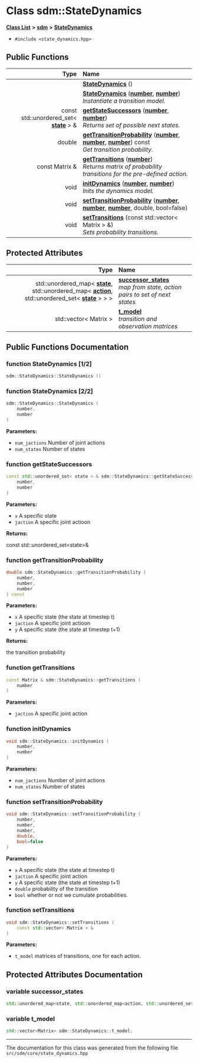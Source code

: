 
<NavBar active_item_id="2"/>

# Class sdm::StateDynamics


[**Class List**](annotated.md) **>** [**sdm**](namespacesdm.md) **>** [**StateDynamics**](classsdm_1_1StateDynamics.md)





* `#include <state_dynamics.hpp>`















## Public Functions

| Type | Name |
| ---: | :--- |
|   | [**StateDynamics**](classsdm_1_1StateDynamics.md#function-statedynamics-1-2) () <br> |
|   | [**StateDynamics**](classsdm_1_1StateDynamics.md#function-statedynamics-2-2) ([**number**](namespacesdm.md#typedef-number), [**number**](namespacesdm.md#typedef-number)) <br>_Instantiate a transition model._  |
|  const std::unordered\_set&lt; [**state**](namespacesdm.md#typedef-state) &gt; & | [**getStateSuccessors**](classsdm_1_1StateDynamics.md#function-getstatesuccessors) ([**number**](namespacesdm.md#typedef-number), [**number**](namespacesdm.md#typedef-number)) <br>_Returns set of possible next states._  |
|  double | [**getTransitionProbability**](classsdm_1_1StateDynamics.md#function-gettransitionprobability) ([**number**](namespacesdm.md#typedef-number), [**number**](namespacesdm.md#typedef-number), [**number**](namespacesdm.md#typedef-number)) const<br>_Get transition probability._  |
|  const Matrix & | [**getTransitions**](classsdm_1_1StateDynamics.md#function-gettransitions) ([**number**](namespacesdm.md#typedef-number)) <br>_Returns matrix of probability transitions for the pre-defined action._  |
|  void | [**initDynamics**](classsdm_1_1StateDynamics.md#function-initdynamics) ([**number**](namespacesdm.md#typedef-number), [**number**](namespacesdm.md#typedef-number)) <br>_Inits the dynamics model._  |
|  void | [**setTransitionProbability**](classsdm_1_1StateDynamics.md#function-settransitionprobability) ([**number**](namespacesdm.md#typedef-number), [**number**](namespacesdm.md#typedef-number), [**number**](namespacesdm.md#typedef-number), double, bool=false) <br> |
|  void | [**setTransitions**](classsdm_1_1StateDynamics.md#function-settransitions) (const std::vector&lt; Matrix &gt; &) <br>_Sets probability transitions._  |




## Protected Attributes

| Type | Name |
| ---: | :--- |
|  std::unordered\_map&lt; [**state**](namespacesdm.md#typedef-state), std::unordered\_map&lt; [**action**](namespacesdm.md#typedef-action), std::unordered\_set&lt; [**state**](namespacesdm.md#typedef-state) &gt; &gt; &gt; | [**successor\_states**](classsdm_1_1StateDynamics.md#variable-successor-states)  <br>_map from state, action pairs to set of next states_  |
|  std::vector&lt; Matrix &gt; | [**t\_model**](classsdm_1_1StateDynamics.md#variable-t-model)  <br>_transition and observation matrices_  |




## Public Functions Documentation


### function StateDynamics [1/2]


```cpp
sdm::StateDynamics::StateDynamics () 
```



### function StateDynamics [2/2]


```cpp
sdm::StateDynamics::StateDynamics (
    number,
    number
) 
```




**Parameters:**


* `num_jactions` Number of joint actions 
* `num_states` Number of states 



        

### function getStateSuccessors 


```cpp
const std::unordered_set< state > & sdm::StateDynamics::getStateSuccessors (
    number,
    number
) 
```




**Parameters:**


* `x` A specific state 
* `jaction` A specific joint actioon 



**Returns:**

const std::unordered\_set&lt;state&gt;& 




        

### function getTransitionProbability 


```cpp
double sdm::StateDynamics::getTransitionProbability (
    number,
    number,
    number
) const
```




**Parameters:**


* `x` A specific state (the state at timestep t) 
* `jaction` A specific joint actioon 
* `y` A specific state (the state at timestep t+1) 



**Returns:**

the transition probability 




        

### function getTransitions 


```cpp
const Matrix & sdm::StateDynamics::getTransitions (
    number
) 
```




**Parameters:**


* `jaction` A specific joint action 



        

### function initDynamics 


```cpp
void sdm::StateDynamics::initDynamics (
    number,
    number
) 
```




**Parameters:**


* `num_jactions` Number of joint actions 
* `num_states` Number of states 



        

### function setTransitionProbability 


```cpp
void sdm::StateDynamics::setTransitionProbability (
    number,
    number,
    number,
    double,
    bool=false
) 
```




**Parameters:**


* `x` A specific state (the state at timestep t) 
* `jaction` A specific joint action 
* `y` A specific state (the state at timestep t+1) 
* `double` probability of the transition 
* `bool` whether or not we cumulate probabilities. 



        

### function setTransitions 


```cpp
void sdm::StateDynamics::setTransitions (
    const std::vector< Matrix > &
) 
```




**Parameters:**


* `t_model` matrices of transitions, one for each action. 



        
## Protected Attributes Documentation


### variable successor\_states 


```cpp
std::unordered_map<state, std::unordered_map<action, std::unordered_set<state> > > sdm::StateDynamics::successor_states;
```



### variable t\_model 


```cpp
std::vector<Matrix> sdm::StateDynamics::t_model;
```



------------------------------
The documentation for this class was generated from the following file `src/sdm/core/state_dynamics.hpp`